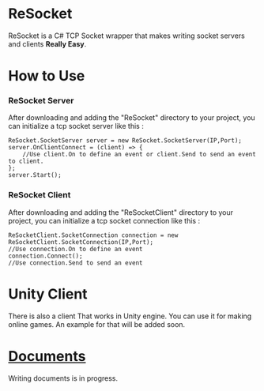 #  ReSocket
ReSocket is a C# TCP Socket wrapper that makes writing socket servers and clients **Really Easy**.
# How to Use
### ReSocket Server
After downloading and adding the "ReSocket" directory to your project, you can initialize a tcp socket server like this :

    ReSocket.SocketServer server = new ReSocket.SocketServer(IP,Port);
    server.OnClientConnect = (client) => {
        //Use client.On to define an event or client.Send to send an event to client.
    };
    server.Start();
    
### ReSocket Client
After downloading and adding the "ReSocketClient" directory to your project, you can initialize a tcp socket connection like this :

    ReSocketClient.SocketConnection connection = new ReSocketClient.SocketConnection(IP,Port);
    //Use connection.On to define an event
    connection.Connect();
    //Use connection.Send to send an event
    
# Unity Client
There is also a client That works in Unity engine. You can use it for making online games. An example for that will be added soon.
# [Documents](https://github.com/Tidominer/ReSocket/blob/main/Documents/Documents.md)
Writing documents is in progress.
